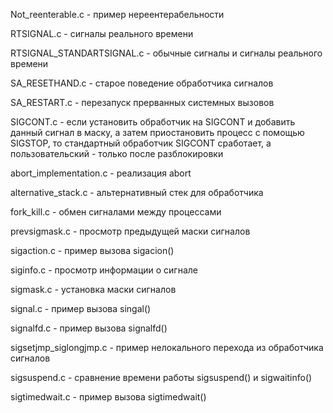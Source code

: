 Not_reenterable.c - пример нереентерабельности

RTSIGNAL.c - сигналы реального времени

RTSIGNAL_STANDARTSIGNAL.c - обычные сигналы и сигналы реального времени

SA_RESETHAND.c - старое поведение обработчика сигналов

SA_RESTART.c - перезапуск прерванных системных вызовов

SIGCONT.c - если установить обработчик на SIGCONT и добавить данный сигнал в маску, а затем приостановить процесс с помощью SIGSTOP, то стандартный обработчик 
SIGCONT сработает, а пользовательский - только после разблокировки

abort_implementation.c - реализация abort

alternative_stack.c - альтернативный стек для обработчика

fork_kill.c - обмен сигналами между процессами

prevsigmask.c - просмотр предыдущей маски сигналов

sigaction.c - пример вызова sigacion()

siginfo.c - просмотр информации о сигнале

sigmask.c - установка маски сигналов

signal.c - пример вызова singal()

signalfd.c - пример вызова signalfd()

sigsetjmp_siglongjmp.c - пример нелокального перехода из обработчика сигналов

sigsuspend.c - сравнение времени работы sigsuspend() и sigwaitinfo()

sigtimedwait.c - пример вызова sigtimedwait()
